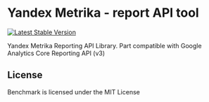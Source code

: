 # Yandex Metrika - report API tool

[![Latest Stable Version](https://img.shields.io/packagist/v/tavgear/yandex-metrika-reporting-ga.svg)](https://packagist.org/packages/tavgear/tavgear/yandex-metrika-reporting-ga)

Yandex Metrika Reporting API Library. Part compatible with Google Analytics Core Reporting API (v3)

## License

Benchmark is licensed under the MIT License
